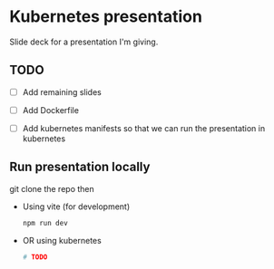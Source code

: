 # Kubernetes presentation

Slide deck for a presentation I'm giving.

## TODO

- [ ] Add remaining slides

- [ ] Add Dockerfile

- [ ] Add kubernetes manifests so that we can run the presentation in kubernetes

## Run presentation locally

git clone the repo then

* Using vite (for development)

  ```bash
  npm run dev
  ```

* OR using kubernetes

  ```bash
  # TODO
  ```

